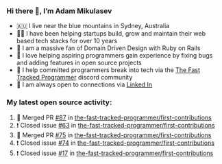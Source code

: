 ### Hi there 👋, I’m Adam Mikulasev

- 🇦🇺 I live near the blue mountains in Sydney, Australia
- 👨‍💻 I have been helping startups build, grow and maintain their web based tech stacks for over 10 years
- 💎 I am a massive fan of Domain Driven Design with Ruby on Rails
- 💞️ I love helping aspiring programmers gain experience by fixing bugs and adding features in open source projects
- 🌱 I help committed programmers break into tech via the [The Fast Tracked Programmer](https://discord.com/invite/VaH6yVGe53) discord community
- 🔗 I am always open to connections via [Linked In](https://www.linkedin.com/in/adam-mikulasev-32690591/)

### My latest open source activity:

<!--START_SECTION:activity-->
1. 🎉 Merged PR [#87](https://github.com/the-fast-tracked-programmer/first-contributions/pull/87) in [the-fast-tracked-programmer/first-contributions](https://github.com/the-fast-tracked-programmer/first-contributions)
2. ❗️ Closed issue [#63](https://github.com/the-fast-tracked-programmer/first-contributions/issues/63) in [the-fast-tracked-programmer/first-contributions](https://github.com/the-fast-tracked-programmer/first-contributions)
3. 🎉 Merged PR [#75](https://github.com/the-fast-tracked-programmer/first-contributions/pull/75) in [the-fast-tracked-programmer/first-contributions](https://github.com/the-fast-tracked-programmer/first-contributions)
4. ❗️ Closed issue [#74](https://github.com/the-fast-tracked-programmer/first-contributions/issues/74) in [the-fast-tracked-programmer/first-contributions](https://github.com/the-fast-tracked-programmer/first-contributions)
5. ❗️ Closed issue [#17](https://github.com/the-fast-tracked-programmer/first-contributions/issues/17) in [the-fast-tracked-programmer/first-contributions](https://github.com/the-fast-tracked-programmer/first-contributions)
<!--END_SECTION:activity-->
